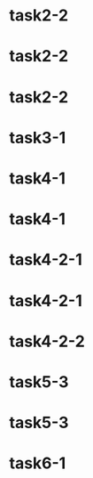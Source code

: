 # task2-2
# task2-2
# task2-2
# task3-1
# task4-1
# task4-1
# task4-2-1
# task4-2-1
# task4-2-2
# task5-3
# task5-3
# task6-1
